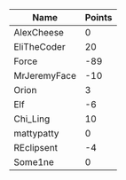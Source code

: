 | Name         | Points |
|--------------|--------|
| AlexCheese   | 0      |
| EliTheCoder  | 20     |
| Force        | -89    |
| MrJeremyFace | -10    |
| Orion        | 3      |
| Elf          | -6     |
| Chi_Ling     | 10     |
| mattypatty   | 0      |
| REclipsent   | -4     |
| Some1ne      | 0      |